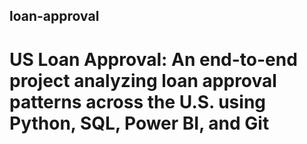 ## loan-approval

# US Loan Approval: An end-to-end project analyzing loan approval patterns across the U.S. using Python, SQL, Power BI, and Git
